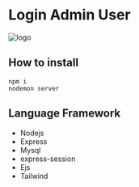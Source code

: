 # Login Admin User

![logo](https://cdn.discordapp.com/attachments/1198124910950752288/1205747294423486484/image.png?ex=65d97eac&is=65c709ac&hm=370a17b21e6ff53c4f24ea567a9ecaa0dd4483da1a16ecef6b4dbe523fc86b60&)

## How to install 
```
npm i
nodemon server
```

## Language Framework
* Nodejs
* Express
* Mysql
* express-session
* Ejs
* Tailwind
